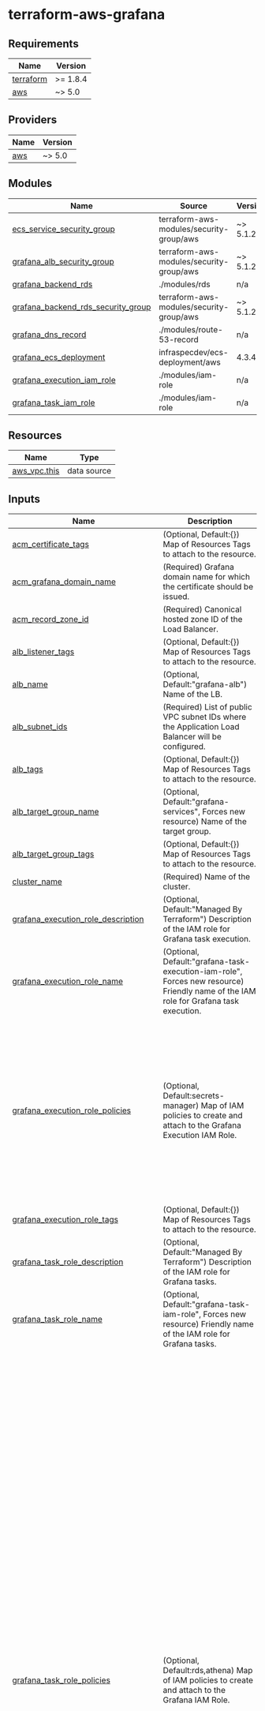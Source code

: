 <!-- BEGIN_TF_DOCS -->
# terraform-aws-grafana

## Requirements

| Name | Version |
|------|---------|
| <a name="requirement_terraform"></a> [terraform](#requirement\_terraform) | >= 1.8.4 |
| <a name="requirement_aws"></a> [aws](#requirement\_aws) | ~> 5.0 |

## Providers

| Name | Version |
|------|---------|
| <a name="provider_aws"></a> [aws](#provider\_aws) | ~> 5.0 |

## Modules

| Name | Source | Version |
|------|--------|---------|
| <a name="module_ecs_service_security_group"></a> [ecs\_service\_security\_group](#module\_ecs\_service\_security\_group) | terraform-aws-modules/security-group/aws | ~> 5.1.2 |
| <a name="module_grafana_alb_security_group"></a> [grafana\_alb\_security\_group](#module\_grafana\_alb\_security\_group) | terraform-aws-modules/security-group/aws | ~> 5.1.2 |
| <a name="module_grafana_backend_rds"></a> [grafana\_backend\_rds](#module\_grafana\_backend\_rds) | ./modules/rds | n/a |
| <a name="module_grafana_backend_rds_security_group"></a> [grafana\_backend\_rds\_security\_group](#module\_grafana\_backend\_rds\_security\_group) | terraform-aws-modules/security-group/aws | ~> 5.1.2 |
| <a name="module_grafana_dns_record"></a> [grafana\_dns\_record](#module\_grafana\_dns\_record) | ./modules/route-53-record | n/a |
| <a name="module_grafana_ecs_deployment"></a> [grafana\_ecs\_deployment](#module\_grafana\_ecs\_deployment) | infraspecdev/ecs-deployment/aws | 4.3.4 |
| <a name="module_grafana_execution_iam_role"></a> [grafana\_execution\_iam\_role](#module\_grafana\_execution\_iam\_role) | ./modules/iam-role | n/a |
| <a name="module_grafana_task_iam_role"></a> [grafana\_task\_iam\_role](#module\_grafana\_task\_iam\_role) | ./modules/iam-role | n/a |

## Resources

| Name | Type |
|------|------|
| [aws_vpc.this](https://registry.terraform.io/providers/hashicorp/aws/latest/docs/data-sources/vpc) | data source |

## Inputs

| Name | Description | Type | Default | Required |
|------|-------------|------|---------|:--------:|
| <a name="input_acm_certificate_tags"></a> [acm\_certificate\_tags](#input\_acm\_certificate\_tags) | (Optional, Default:{}) Map of Resources Tags to attach to the resource. | `map(string)` | `{}` | no |
| <a name="input_acm_grafana_domain_name"></a> [acm\_grafana\_domain\_name](#input\_acm\_grafana\_domain\_name) | (Required) Grafana domain name for which the certificate should be issued. | `string` | n/a | yes |
| <a name="input_acm_record_zone_id"></a> [acm\_record\_zone\_id](#input\_acm\_record\_zone\_id) | (Required) Canonical hosted zone ID of the Load Balancer. | `string` | n/a | yes |
| <a name="input_alb_listener_tags"></a> [alb\_listener\_tags](#input\_alb\_listener\_tags) | (Optional, Default:{}) Map of Resources Tags to attach to the resource. | `map(string)` | `{}` | no |
| <a name="input_alb_name"></a> [alb\_name](#input\_alb\_name) | (Optional, Default:"grafana-alb") Name of the LB. | `string` | `"grafana-alb"` | no |
| <a name="input_alb_subnet_ids"></a> [alb\_subnet\_ids](#input\_alb\_subnet\_ids) | (Required) List of public VPC subnet IDs where the Application Load Balancer will be configured. | `list(string)` | n/a | yes |
| <a name="input_alb_tags"></a> [alb\_tags](#input\_alb\_tags) | (Optional, Default:{}) Map of Resources Tags to attach to the resource. | `map(string)` | `{}` | no |
| <a name="input_alb_target_group_name"></a> [alb\_target\_group\_name](#input\_alb\_target\_group\_name) | (Optional, Default:"grafana-services", Forces new resource) Name of the target group. | `string` | `"grafana-services"` | no |
| <a name="input_alb_target_group_tags"></a> [alb\_target\_group\_tags](#input\_alb\_target\_group\_tags) | (Optional, Default:{}) Map of Resources Tags to attach to the resource. | `map(string)` | `{}` | no |
| <a name="input_cluster_name"></a> [cluster\_name](#input\_cluster\_name) | (Required) Name of the cluster. | `string` | n/a | yes |
| <a name="input_grafana_execution_role_description"></a> [grafana\_execution\_role\_description](#input\_grafana\_execution\_role\_description) | (Optional, Default:"Managed By Terraform") Description of the IAM role for Grafana task execution. | `string` | `"Managed By Terraform"` | no |
| <a name="input_grafana_execution_role_name"></a> [grafana\_execution\_role\_name](#input\_grafana\_execution\_role\_name) | (Optional, Default:"grafana-task-execution-iam-role", Forces new resource) Friendly name of the IAM role for Grafana task execution. | `string` | `"grafana-task-execution-iam-role"` | no |
| <a name="input_grafana_execution_role_policies"></a> [grafana\_execution\_role\_policies](#input\_grafana\_execution\_role\_policies) | (Optional, Default:secrets-manager) Map of IAM policies to create and attach to the Grafana Execution IAM Role. | <pre>map(<br>    object({<br>      name        = string<br>      description = optional(string, null)<br>      policy = object({<br>        Version = optional(string, "2012-10-17")<br>        Statement = list(<br>          object({<br>            Sid      = optional(string)<br>            Effect   = string<br>            Resource = string<br>            Action   = optional(list(string), [])<br>          })<br>        )<br>      })<br>      tags = optional(map(string), {})<br>    })<br>  )</pre> | <pre>{<br>  "secrets-manager": {<br>    "description": "Allow access to Secrets Manager",<br>    "name": "grafana-execution-role-secrets-manager",<br>    "policy": {<br>      "Statement": [<br>        {<br>          "Action": [<br>            "secretsmanager:*"<br>          ],<br>          "Effect": "Allow",<br>          "Resource": "*",<br>          "Sid": "AllowSecretsManagerFullAccess"<br>        }<br>      ]<br>    }<br>  }<br>}</pre> | no |
| <a name="input_grafana_execution_role_tags"></a> [grafana\_execution\_role\_tags](#input\_grafana\_execution\_role\_tags) | (Optional, Default:{}) Map of Resources Tags to attach to the resource. | `map(string)` | `{}` | no |
| <a name="input_grafana_task_role_description"></a> [grafana\_task\_role\_description](#input\_grafana\_task\_role\_description) | (Optional, Default:"Managed By Terraform") Description of the IAM role for Grafana tasks. | `string` | `"Managed By Terraform"` | no |
| <a name="input_grafana_task_role_name"></a> [grafana\_task\_role\_name](#input\_grafana\_task\_role\_name) | (Optional, Default:"grafana-task-iam-role", Forces new resource) Friendly name of the IAM role for Grafana tasks. | `string` | `"grafana-task-iam-role"` | no |
| <a name="input_grafana_task_role_policies"></a> [grafana\_task\_role\_policies](#input\_grafana\_task\_role\_policies) | (Optional, Default:rds,athena) Map of IAM policies to create and attach to the Grafana IAM Role. | <pre>map(<br>    object({<br>      name        = string<br>      description = optional(string, null)<br>      policy = object({<br>        Version = optional(string, "2012-10-17")<br>        Statement = list(<br>          object({<br>            Sid      = optional(string)<br>            Effect   = string<br>            Resource = string<br>            Action   = optional(list(string), [])<br>          })<br>        )<br>      })<br>      tags = optional(map(string), {})<br>    })<br>  )</pre> | <pre>{<br>  "athena": {<br>    "description": "Allow access to Athena",<br>    "name": "grafana-task-iam-role-athena",<br>    "policy": {<br>      "Statement": [<br>        {<br>          "Action": [<br>            "athena:*"<br>          ],<br>          "Effect": "Allow",<br>          "Resource": "*",<br>          "Sid": "AllowAthenaFullAccess"<br>        },<br>        {<br>          "Action": [<br>            "glue:CreateDatabase",<br>            "glue:DeleteDatabase",<br>            "glue:GetDatabase",<br>            "glue:GetDatabases",<br>            "glue:UpdateDatabase",<br>            "glue:CreateTable",<br>            "glue:DeleteTable",<br>            "glue:BatchDeleteTable",<br>            "glue:UpdateTable",<br>            "glue:GetTable",<br>            "glue:GetTables",<br>            "glue:BatchCreatePartition",<br>            "glue:CreatePartition",<br>            "glue:DeletePartition",<br>            "glue:BatchDeletePartition",<br>            "glue:UpdatePartition",<br>            "glue:GetPartition",<br>            "glue:GetPartitions",<br>            "glue:BatchGetPartition",<br>            "glue:StartColumnStatisticsTaskRun",<br>            "glue:GetColumnStatisticsTaskRun",<br>            "glue:GetColumnStatisticsTaskRuns",<br>            "glue:GetCatalogImportStatus"<br>          ],<br>          "Effect": "Allow",<br>          "Resource": "*",<br>          "Sid": "AllowGlueFullAccess"<br>        }<br>      ]<br>    }<br>  },<br>  "rds": {<br>    "description": "Allow access to RDS",<br>    "name": "grafana-task-iam-role-rds",<br>    "policy": {<br>      "Statement": [<br>        {<br>          "Action": [<br>            "rds:*"<br>          ],<br>          "Effect": "Allow",<br>          "Resource": "*",<br>          "Sid": "AllowRDSFullAccess"<br>        }<br>      ]<br>    }<br>  }<br>}</pre> | no |
| <a name="input_grafana_task_role_tags"></a> [grafana\_task\_role\_tags](#input\_grafana\_task\_role\_tags) | (Optional, Default:{}) Map of Resources Tags to attach to the resource. | `map(string)` | `{}` | no |
| <a name="input_rds_allocated_storage"></a> [rds\_allocated\_storage](#input\_rds\_allocated\_storage) | (Optional, Default:10) The allocated storage in gibibytes. | `number` | `10` | no |
| <a name="input_rds_db_parameter_group_description"></a> [rds\_db\_parameter\_group\_description](#input\_rds\_db\_parameter\_group\_description) | (Optional, Default:"Managed By Terraform", Forces new resource) The description of the DB parameter group. | `string` | `"Managed By Terraform"` | no |
| <a name="input_rds_db_parameter_group_family"></a> [rds\_db\_parameter\_group\_family](#input\_rds\_db\_parameter\_group\_family) | (Optional, Default:"postgres16", Forces new resource) The description of the DB parameter group. | `string` | `"postgres16"` | no |
| <a name="input_rds_db_parameter_group_name"></a> [rds\_db\_parameter\_group\_name](#input\_rds\_db\_parameter\_group\_name) | (Optional, Default:"grafana-rds-parameter-group", Forces new resource) The name of the DB parameter group. | `string` | `"grafana-rds-parameter-group"` | no |
| <a name="input_rds_db_parameter_group_parameters"></a> [rds\_db\_parameter\_group\_parameters](#input\_rds\_db\_parameter\_group\_parameters) | (Optional, Default:[]) The DB parameters to apply. | <pre>list(<br>    object({<br>      name         = string<br>      value        = string<br>      apply_method = optional(string)<br>    })<br>  )</pre> | <pre>[<br>  {<br>    "apply_method": "immediate",<br>    "name": "rds.force_ssl",<br>    "value": "0"<br>  }<br>]</pre> | no |
| <a name="input_rds_db_parameter_group_tags"></a> [rds\_db\_parameter\_group\_tags](#input\_rds\_db\_parameter\_group\_tags) | (Optional, Default:{}) Map of Resources Tags to attach to the resource. | `map(string)` | `{}` | no |
| <a name="input_rds_db_subnet_group_description"></a> [rds\_db\_subnet\_group\_description](#input\_rds\_db\_subnet\_group\_description) | (Optional, Default:"Managed By Terraform", Forces new resource) The description of the DB subnet group. | `string` | `"Managed By Terraform"` | no |
| <a name="input_rds_db_subnet_group_name"></a> [rds\_db\_subnet\_group\_name](#input\_rds\_db\_subnet\_group\_name) | (Optional, Default:"grafana-rds-subnet-group", Forces new resource) The name of the DB subnet group. | `string` | `"grafana-rds-subnet-group"` | no |
| <a name="input_rds_db_subnet_group_subnet_ids"></a> [rds\_db\_subnet\_group\_subnet\_ids](#input\_rds\_db\_subnet\_group\_subnet\_ids) | (Required) A list of VPC subnet IDs. | `list(string)` | n/a | yes |
| <a name="input_rds_db_subnet_group_tags"></a> [rds\_db\_subnet\_group\_tags](#input\_rds\_db\_subnet\_group\_tags) | (Optional, Default:{}) Map of Resources Tags to attach to the resource. | `map(string)` | `{}` | no |
| <a name="input_rds_identifier"></a> [rds\_identifier](#input\_rds\_identifier) | (Optional, Default:"grafana-backend") The name of the Postgres RDS instance. | `string` | `"grafana-backend"` | no |
| <a name="input_rds_instance_class"></a> [rds\_instance\_class](#input\_rds\_instance\_class) | (Optional, Default:"db.t3.micro") The instance type of the Postgres RDS instance. | `string` | `"db.t3.micro"` | no |
| <a name="input_rds_postgres_engine_version"></a> [rds\_postgres\_engine\_version](#input\_rds\_postgres\_engine\_version) | (Optional, Default:"16.3") The Postgres engine version to use. | `string` | `"16.3"` | no |
| <a name="input_rds_tags"></a> [rds\_tags](#input\_rds\_tags) | (Optional, Default:{}) Map of Resources Tags to attach to the resource. | `map(string)` | `{}` | no |
| <a name="input_rds_username"></a> [rds\_username](#input\_rds\_username) | (Optional, Default:"grafana\_admin") Username for the master DB user. | `string` | `"grafana_admin"` | no |
| <a name="input_s3_bucket_name"></a> [s3\_bucket\_name](#input\_s3\_bucket\_name) | (Optional, Default:"grafana-services-alb-logs", Forces new resource) Name of the bucket where the Grafana ALB logs will be stored. | `string` | `"grafana-services-alb-logs"` | no |
| <a name="input_s3_bucket_tags"></a> [s3\_bucket\_tags](#input\_s3\_bucket\_tags) | (Optional, Default:{}) Map of Resources Tags to attach to the resource. | `map(string)` | `{}` | no |
| <a name="input_service_desired_count"></a> [service\_desired\_count](#input\_service\_desired\_count) | (Optional, Default:3) Desired number of tasks to run in the ECS Service. | `number` | `3` | no |
| <a name="input_service_name"></a> [service\_name](#input\_service\_name) | (Optional, Default:grafana) Name of the ECS Service. | `string` | `"grafana"` | no |
| <a name="input_service_subnet_ids"></a> [service\_subnet\_ids](#input\_service\_subnet\_ids) | (Required) List of VPC subnet IDs where the infrastructure will be configured. | `list(string)` | n/a | yes |
| <a name="input_service_tags"></a> [service\_tags](#input\_service\_tags) | (Optional, Default:{}) Map of Resources Tags to attach to the resource. | `map(string)` | `{}` | no |
| <a name="input_task_definition_family"></a> [task\_definition\_family](#input\_task\_definition\_family) | (Optional, Default:"grafana") A unique name for your task definition. | `string` | `"grafana"` | no |
| <a name="input_task_definition_grafana_image_version"></a> [task\_definition\_grafana\_image\_version](#input\_task\_definition\_grafana\_image\_version) | (Optional, Default:11.1.2) Version tag to use with the Grafana docker image. | `string` | `"11.1.2"` | no |
| <a name="input_task_definition_tags"></a> [task\_definition\_tags](#input\_task\_definition\_tags) | (Optional, Default:{}) Map of Resources Tags to attach to the resource. | `map(string)` | `{}` | no |
| <a name="input_vpc_id"></a> [vpc\_id](#input\_vpc\_id) | (Required) The ID of the VPC. | `string` | n/a | yes |

## Outputs

| Name | Description |
|------|-------------|
| <a name="output_acm_certificate_arn"></a> [acm\_certificate\_arn](#output\_acm\_certificate\_arn) | ARN of the ACM certificate for Grafana endpoint. |
| <a name="output_acm_certificate_id"></a> [acm\_certificate\_id](#output\_acm\_certificate\_id) | Identifier of the ACM certificate for Grafana endpoint. |
| <a name="output_acm_certificate_validation_id"></a> [acm\_certificate\_validation\_id](#output\_acm\_certificate\_validation\_id) | Identifier of the Grafana endpoint ACM certificate validation resource. |
| <a name="output_acm_route53_record_id"></a> [acm\_route53\_record\_id](#output\_acm\_route53\_record\_id) | Identifier of the Route53 Record for validation of the Grafana endpoint ACM certificate. |
| <a name="output_alb_arn"></a> [alb\_arn](#output\_alb\_arn) | ARN of the Grafana load balancer. |
| <a name="output_alb_dns_name"></a> [alb\_dns\_name](#output\_alb\_dns\_name) | DNS name of the Grafana load balancer. |
| <a name="output_alb_listener_arn"></a> [alb\_listener\_arn](#output\_alb\_listener\_arn) | ARN of the Listener for Grafana services. |
| <a name="output_alb_listener_id"></a> [alb\_listener\_id](#output\_alb\_listener\_id) | Identifier of the Listener for Grafana services. |
| <a name="output_alb_target_group_arn"></a> [alb\_target\_group\_arn](#output\_alb\_target\_group\_arn) | ARN of the Target Group of Grafana services. |
| <a name="output_alb_target_group_id"></a> [alb\_target\_group\_id](#output\_alb\_target\_group\_id) | Identifier of the Target Group of Grafana services. |
| <a name="output_alb_zone_id"></a> [alb\_zone\_id](#output\_alb\_zone\_id) | Canonical hosted zone ID of the Grafana Load Balancer. |
| <a name="output_ecs_service_security_group_arn"></a> [ecs\_service\_security\_group\_arn](#output\_ecs\_service\_security\_group\_arn) | ARN of the Grafana ECS Service Security Group. |
| <a name="output_ecs_service_security_group_id"></a> [ecs\_service\_security\_group\_id](#output\_ecs\_service\_security\_group\_id) | Identifier of the Grafana ECS Service Security Group. |
| <a name="output_grafana_alb_security_group_arn"></a> [grafana\_alb\_security\_group\_arn](#output\_grafana\_alb\_security\_group\_arn) | ARN of the Grafana ALB Security Group. |
| <a name="output_grafana_alb_security_group_id"></a> [grafana\_alb\_security\_group\_id](#output\_grafana\_alb\_security\_group\_id) | Identifier of the Grafana ALB Security Group. |
| <a name="output_grafana_backend_rds_security_group_arn"></a> [grafana\_backend\_rds\_security\_group\_arn](#output\_grafana\_backend\_rds\_security\_group\_arn) | ARN of the Grafana Backend RDS Security Group. |
| <a name="output_grafana_backend_rds_security_group_id"></a> [grafana\_backend\_rds\_security\_group\_id](#output\_grafana\_backend\_rds\_security\_group\_id) | Identifier of the Grafana Backend RDS Security Group. |
| <a name="output_grafana_ecs_service_arn"></a> [grafana\_ecs\_service\_arn](#output\_grafana\_ecs\_service\_arn) | ARN that identifies the Grafana ECS service. |
| <a name="output_grafana_ecs_task_definition_arn"></a> [grafana\_ecs\_task\_definition\_arn](#output\_grafana\_ecs\_task\_definition\_arn) | Full ARN of the Grafana ECS Task Definition. |
| <a name="output_grafana_execution_iam_role_arn"></a> [grafana\_execution\_iam\_role\_arn](#output\_grafana\_execution\_iam\_role\_arn) | Amazon Resource Name (ARN) specifying the Grafana Execution IAM role. |
| <a name="output_grafana_execution_iam_role_id"></a> [grafana\_execution\_iam\_role\_id](#output\_grafana\_execution\_iam\_role\_id) | Name of the Grafana Execution IAM role. |
| <a name="output_grafana_execution_iam_role_policies_arns"></a> [grafana\_execution\_iam\_role\_policies\_arns](#output\_grafana\_execution\_iam\_role\_policies\_arns) | Map of IAM Policies ARNs created and attached with the Grafana Execution IAM role. |
| <a name="output_grafana_execution_iam_role_policies_ids"></a> [grafana\_execution\_iam\_role\_policies\_ids](#output\_grafana\_execution\_iam\_role\_policies\_ids) | Map of IAM Policies Identifiers created and attached with the Grafana Execution IAM role. |
| <a name="output_grafana_task_iam_role_arn"></a> [grafana\_task\_iam\_role\_arn](#output\_grafana\_task\_iam\_role\_arn) | Amazon Resource Name (ARN) specifying the Grafana Task IAM role. |
| <a name="output_grafana_task_iam_role_id"></a> [grafana\_task\_iam\_role\_id](#output\_grafana\_task\_iam\_role\_id) | Name of the Grafana Task IAM role. |
| <a name="output_grafana_task_iam_role_policies_arns"></a> [grafana\_task\_iam\_role\_policies\_arns](#output\_grafana\_task\_iam\_role\_policies\_arns) | Map of IAM Policies ARNs created and attached with the Grafana Task IAM role. |
| <a name="output_grafana_task_iam_role_policies_ids"></a> [grafana\_task\_iam\_role\_policies\_ids](#output\_grafana\_task\_iam\_role\_policies\_ids) | Map of IAM Policies Identifiers created and attached with the Grafana Task IAM role. |
| <a name="output_rds_arn"></a> [rds\_arn](#output\_rds\_arn) | The ARN of the Grafana RDS instance. |
| <a name="output_rds_db_parameter_group_arn"></a> [rds\_db\_parameter\_group\_arn](#output\_rds\_db\_parameter\_group\_arn) | The ARN of the db parameter group attached with Grafana RDS. |
| <a name="output_rds_db_parameter_group_id"></a> [rds\_db\_parameter\_group\_id](#output\_rds\_db\_parameter\_group\_id) | The db parameter group name to use with the Grafana RDS. |
| <a name="output_rds_db_subnet_group_arn"></a> [rds\_db\_subnet\_group\_arn](#output\_rds\_db\_subnet\_group\_arn) | The ARN of the db subnet group attached with Grafana RDS. |
| <a name="output_rds_db_subnet_group_id"></a> [rds\_db\_subnet\_group\_id](#output\_rds\_db\_subnet\_group\_id) | The db subnet group name to use with the Grafana RDS. |
| <a name="output_rds_endpoint"></a> [rds\_endpoint](#output\_rds\_endpoint) | The Grafana RDS connection endpoint in `address:port` format. |
| <a name="output_rds_id"></a> [rds\_id](#output\_rds\_id) | Grafana RDS DBI resource ID. |
| <a name="output_rds_master_user_secret"></a> [rds\_master\_user\_secret](#output\_rds\_master\_user\_secret) | Details of the secret containing the database master password for Grafana RDS. |
| <a name="output_s3_bucket_arn"></a> [s3\_bucket\_arn](#output\_s3\_bucket\_arn) | ARN of the bucket where the Grafana ALB logs will be stored. |
| <a name="output_s3_bucket_id"></a> [s3\_bucket\_id](#output\_s3\_bucket\_id) | Name of the bucket where the Grafana ALB logs will be stored. |
<!-- END_TF_DOCS -->
